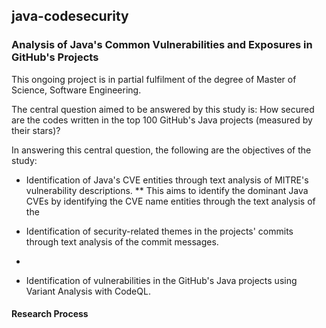 ## java-codesecurity
### Analysis of Java's Common Vulnerabilities and Exposures in GitHub's Projects

This ongoing project is in partial fulfilment of the degree of Master of Science, Software Engineering.

The central question aimed to be answered by this study is: How secured are the codes written in the top 100 GitHub's Java projects (measured by their stars)?

In answering this central question, the following are the objectives of the study:
* Identification of Java's CVE entities through text analysis of MITRE's vulnerability descriptions.
** This aims to identify the dominant Java CVEs by identifying the CVE name entities through the text analysis of the 

* Identification of security-related themes in the projects' commits through text analysis of the commit messages.
* 
* Identification of vulnerabilities in the GitHub's Java projects using Variant Analysis with CodeQL.


#### Research Process


